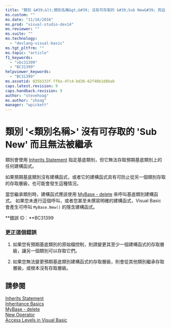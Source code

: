 ```yaml
---
title: "類別 &#39;&lt;類別名稱&gt;&#39; 沒有可存取的 &#39;Sub New&#39; 而且無法被繼承 | Microsoft Docs"
ms.custom: ""
ms.date: "11/16/2016"
ms.prod: "visual-studio-dev14"
ms.reviewer: ""
ms.suite: ""
ms.technology: 
  - "devlang-visual-basic"
ms.tgt_pltfrm: ""
ms.topic: "article"
f1_keywords: 
  - "vbc31399"
  - "BC31399"
helpviewer_keywords: 
  - "BC31399"
ms.assetid: 035b333f-ff6a-4fc4-bd36-82f40b1d8bab
caps.latest.revision: 9
caps.handback.revision: 9
author: "stevehoag"
ms.author: "shoag"
manager: "wpickett"
---
```

# 類別 &#39;&lt;類別名稱&gt;&#39; 沒有可存取的 &#39;Sub New&#39; 而且無法被繼承
類別會使用 [Inherits Statement](/dotnet/visual-basic/language-reference/statements/inherits-statement) 指定基底類別，但它無法存取預期基底類別上的任何建構函式。  
  
 如果預期基底類別沒有建構函式，或者它的建構函式具有可防止從另一個類別存取的存取層級，也可能會發生這種情況。  
  
 當您繼承類別時，建構函式應該使用 [MyBase \- delete](http://msdn.microsoft.com/zh-tw/52491d06-6451-4f6f-9aa6-8fab59bbc2b9) 來呼叫基底類別建構函式。 如果您未進行這個呼叫，或者您甚至未撰寫明確的建構函式，Visual Basic 會產生可呼叫 `MyBase.New()` 的隱含建構函式。  
  
 **錯誤 ID︰**BC31399  
  
### 更正這個錯誤  
  
1.  如果您有預期基底類別的原始檔控制，則請變更其至少一個建構函式的存取層級，讓另一個類別可以存取它們。  
  
2.  如果您無法變更預期基底類別建構函式的存取層級，則會從其他類別繼承存取層級，或根本沒有存取層級。  
  
## 請參閱  
 [Inherits Statement](/dotnet/visual-basic/language-reference/statements/inherits-statement)   
 [Inheritance Basics](/dotnet/visual-basic/programming-guide/language-features/objects-and-classes/inheritance-basics)   
 [MyBase \- delete](http://msdn.microsoft.com/zh-tw/52491d06-6451-4f6f-9aa6-8fab59bbc2b9)   
 [New Operator](/dotnet/visual-basic/language-reference/operators/new-operator)   
 [Access Levels in Visual Basic](/dotnet/visual-basic/programming-guide/language-features/declared-elements/access-levels)